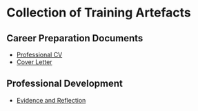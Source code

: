 # Collection of Training Artefacts

## Career Preparation Documents
- [Professional CV](artefacts/professional_cv.pdf)
- [Cover Letter](artefacts/cover_letter.pdf)

## Professional Development
- [Evidence and Reflection](artefacts/evidence_and_reflection.pdf)


